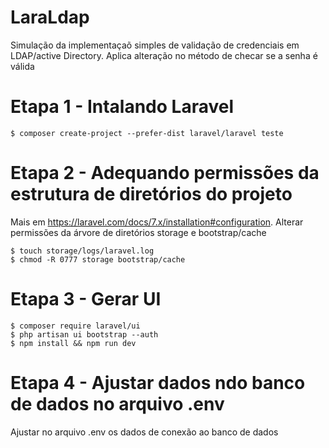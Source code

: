 # LaraLdap
Simulação da implementaçaõ simples de validação de credenciais em LDAP/active Directory.
Aplica alteração no método de checar se a senha é válida

# Etapa 1 - Intalando Laravel
```bash=
$ composer create-project --prefer-dist laravel/laravel teste
```

# Etapa 2 - Adequando permissões da estrutura de diretórios do projeto
Mais em https://laravel.com/docs/7.x/installation#configuration.
Alterar permissões da árvore de diretórios storage e bootstrap/cache
```bash=
$ touch storage/logs/laravel.log
$ chmod -R 0777 storage bootstrap/cache
```
# Etapa 3 - Gerar UI
```bash=
$ composer require laravel/ui
$ php artisan ui bootstrap --auth
$ npm install && npm run dev
```
# Etapa 4 - Ajustar dados ndo banco de dados no arquivo .env
Ajustar no arquivo .env os dados de conexão ao banco de dados